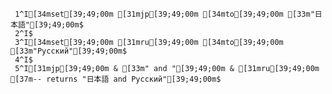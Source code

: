      1^I[34mset[39;49;00m [31mjp[39;49;00m [34mto[39;49;00m [33m"日本語"[39;49;00m$
     2^I$
     3^I[34mset[39;49;00m [31mru[39;49;00m [34mto[39;49;00m [33m"Русский"[39;49;00m$
     4^I$
     5^I[31mjp[39;49;00m & [33m" and "[39;49;00m & [31mru[39;49;00m [37m-- returns "日本語 and Русский"[39;49;00m$
